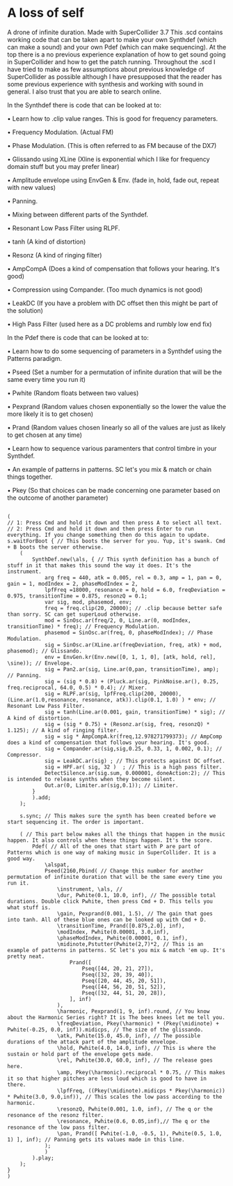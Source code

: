 # A loss of self
A drone of infinite duration.
Made with SuperCollider 3.7
This .scd contains working code that can be taken apart to make your own Synthdef (which can make a sound) and your own Pdef (which can make sequencing).
At the top there is a no previous experience explanation of how to get sound going in SuperCollider and how to get the patch running.
Throughout the .scd I have tried to make as few assumptions about previous knowledge of SuperCollider as possible although I have presupposed that the reader has some previous experience with synthesis and working with sound in general. I also trust that you are able to search online.

In the Synthdef there is code that can be looked at to: 

• Learn how to .clip value ranges. This is good for frequency parameters.

• Frequency Modulation. (Actual FM)

• Phase Modulation. (This is often referred to as FM because of the DX7)

• Glissando using XLine (Xline is exponential which I like for frequency domain stuff but you may prefer linear)

• Amplitude envelope using EnvGen & Env. (fade in, hold, fade out, repeat with new values)

• Panning.

• Mixing between different parts of the Synthdef.

• Resonant Low Pass Filter using RLPF.

• tanh (A kind of distortion)

• Resonz (A kind of ringing filter)

• AmpCompA (Does a kind of compensation that follows your hearing. It's good)

• Compression using Compander. (Too much dynamics is not good)

• LeakDC (If you have a problem with DC offset then this might be part of the solution)

• High Pass Filter (used here as a DC problems and rumbly low end fix)


In the Pdef there is code that can be looked at to:

• Learn how to do some sequencing of parameters in a Synthdef using the Patterns paradigm.

• Pseed (Set a number for a permutation of infinite duration that will be the same every time you run it)

• Pwhite (Random floats between two values)

• Pexprand (Random values chosen exponentially so the lower the value the more likely it is to get chosen)

• Prand (Random values chosen linearly so all of the values are just as likely to get chosen at any time)

• Learn how to sequence various paramenters that control timbre in your Synthdef.

• An example of patterns in patterns. SC let's you mix & match or chain things together.

• Pkey (So that choices can be made concerning one parameter based on the outcome of another parameter)

```text

(
// 1: Press Cmd and hold it down and then press A to select all text.
// 2: Press Cmd and hold it down and then press Enter to run everything. If you change something then do this again to update.
s.waitForBoot { // This boots the server for you. Yup, it's swank. Cmd + B boots the server otherwise.
	(
		SynthDef.new(\als, { // This synth definition has a bunch of stuff in it that makes this sound the way it does. It's the instrument.
			arg freq = 440, atk = 0.005, rel = 0.3, amp = 1, pan = 0, gain = 1, modIndex = 2, phaseModIndex = 2,
			lpfFreq =18000, resonance = 0, hold = 6.0, freqDeviation = 0.975, transitionTime = 0.875, resonzQ = 0.1;
			var sig, mod, phasemod, env;
			freq = freq.clip(20, 20000); // .clip because better safe than sorry. SC can get superLoud otherwise.
			mod = SinOsc.ar(freq/2, 0, Line.ar(0, modIndex, transitionTime) * freq); // Frequency Modulation.
			phasemod = SinOsc.ar(freq, 0, phaseModIndex); // Phase Modulation.
			sig = SinOsc.ar(XLine.ar(freqDeviation, freq, atk) + mod, phasemod); // Glissando.
			env = EnvGen.kr(Env.new([0, 1, 1, 0], [atk, hold, rel], \sine)); // Envelope.
			sig = Pan2.ar(sig, Line.ar(0,pan, transitionTime), amp); // Panning.
			sig = (sig * 0.8) + (Pluck.ar(sig, PinkNoise.ar(), 0.25, freq.reciprocal, 64.0, 0.5) * 0.4); // Mixer.
			sig = RLPF.ar(sig, lpfFreq.clip(200, 20000), (Line.ar(1.0,resonance, resonance, atk)).clip(0.1, 1.0) ) * env; // Resonant Low Pass Filter.
			sig = tanh(Line.ar(0.001, gain, transitionTime) * sig); // A kind of distortion.
			sig = (sig * 0.75) + (Resonz.ar(sig, freq, resonzQ) * 1.125); // A kind of ringing filter.
			sig = sig * AmpCompA.kr(freq,12.978271799373); // AmpComp does a kind of compensation that follows your hearing. It's good.
			sig = Compander.ar(sig,sig,0.25, 0.33, 1, 0.002, 0.1); // Compressor.
			sig = LeakDC.ar(sig) ; // This protects against DC offset.
			sig = HPF.ar( sig, 32 )  ; // This is a high pass filter.
			DetectSilence.ar(sig.sum, 0.000001, doneAction:2); // This is intended to release synths when they become silent.
			Out.ar(0, Limiter.ar(sig,0.1)); // Limiter.
		}
		).add;
	);
	
	s.sync; // This makes sure the synth has been created before we start sequencing it. The order is important.
	
	( // This part below makes all the things that happen in the music happen. It also controls when these things happen. It's the score.
		Pdef( // All of the ones that start with P are part of Patterns which is one way of making music in SuperCollider. It is a good way.
			\alspat,
			Pseed(2160,Pbind( // Change this number for another permutation of infinite duration that will be the same every time you run it.
				\instrument, \als, //
				\dur, Pwhite(0.1, 10.0, inf), // The possible total durations. Double click Pwhite, then press Cmd + D. This tells you what stuff is.
				\gain, Pexprand(0.001, 1.5), // The gain that goes into tanh. All of these blue ones can be looked up with Cmd + D.
				\transitionTime, Prand([0.875,2.0], inf),
				\modIndex, Pwhite(0.00001, 3.0,inf),
				\phaseModIndex, Pwhite(0.00001, 0.1, inf),
				\midinote,Pstutter(Pwhite(2,7)*2, // This is an example of patterns in patterns. SC let's you mix & match 'em up. It's pretty neat.
					Prand([
						Pseq([44, 20, 21, 27]),
						Pseq([32, 20, 39, 40]),
						Pseq([20, 44, 45, 20, 51]),
						Pseq([44, 56, 20, 51, 52]),
						Pseq([32, 44, 51, 20, 28]),
					], inf)
				),
				\harmonic, Pexprand(1, 9, inf).round, // You know about the Harmonic Series right? It is The bees knees let me tell you.
				\freqDeviation, Pkey(\harmonic) * (Pkey(\midinote) + Pwhite(-0.25, 0.0, inf)).midicps, // The size of the glissando.
				\atk, Pwhite(15.0, 45.0, inf), // The possible durations of the attack part of the amplitude envelope.
				\hold, Pwhite(4.0, 14.0, inf), // This is where the sustain or hold part of the envelope gets made.
				\rel, Pwhite(30.0, 60.0, inf), // The release goes here.
				\amp, Pkey(\harmonic).reciprocal * 0.75, // This makes it so that higher pitches are less loud which is good to have in there.
				\lpfFreq, ((Pkey(\midinote).midicps * Pkey(\harmonic)) * Pwhite(3.0, 9.0,inf)), // This scales the low pass according to the harmonic.
				\resonzQ, Pwhite(0.001, 1.0, inf), // The q or the resonance of the resonz filter. 
				\resonance, Pwhite(0.6, 0.05,inf),// The q or the resonance of the low pass filter.
				\pan, Prand([ Pwhite(-1.0, -0.5, 1), Pwhite(0.5, 1.0, 1) ], inf); // Panning gets its values made in this line.
			);
			)
		).play;
	);
}
)
```

